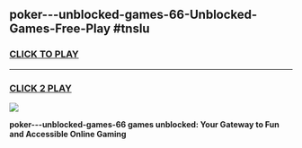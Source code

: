 
## poker---unblocked-games-66-Unblocked-Games-Free-Play #tnslu
<h3>
<a href="https://us.freeplayer.one?title=poker---unblocked-games-66&ref=9M">CLICK TO PLAY</a></h3>
<hr>

<h3>
<a href="https://us.freeplayer.one?title=poker---unblocked-games-66&ref=9M">CLICK 2 PLAY</a>
  
</h3>

<a href="https://us.freeplayer.one?title=poker---unblocked-games-66&ref=9M"><img src="https://clearcache.store/games.png"></a>


**poker---unblocked-games-66 games unblocked: Your Gateway to Fun and Accessible Online Gaming**
